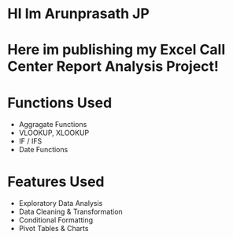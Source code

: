 # HI Im Arunprasath JP
# Here im publishing my Excel Call Center Report Analysis Project!

# Functions Used
  - Aggragate Functions
  - VLOOKUP, XLOOKUP
  - IF / IFS
  - Date Functions

# Features Used
  - Exploratory Data Analysis
  - Data Cleaning & Transformation
  - Conditional Formatting
  - Pivot Tables & Charts

